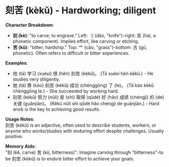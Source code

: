 # **刻苦 (kèkǔ) - Hardworking; diligent**

**Character Breakdown**:  
- **刻 (kè)**: "to carve; to engrave." Left: 刂 (dāo, "knife")-right: 亥 (hài, a phonetic component). Implies effort, like carving or etching.  
- **苦 (kǔ)**: "bitter; hardship." Top: 艹 (cǎo, "grass")-bottom: 古 (gǔ, phonetic). Often refers to difficult or bitter experiences.

**Examples**:  
- 他 (tā) 学习 (xuéxí) 很 (hěn) 刻苦 (kèkǔ)。 (Tā xuéxí hěn kèkǔ.) - He studies very diligently.  
- 她 (tā) 靠 (kào) 刻苦 (kèkǔ) 成功 (chénggōng) 了 (le)。 (Tā kào kèkǔ chénggōng le.) - She succeeded by working hard.  
- 刻苦 (kèkǔ) 努力 (nǔlì) 是 (shì) 取得 (qǔdé) 好 (hǎo) 成绩 (chéngjì) 的 (de) 关键 (guānjiàn)。 (Kèkǔ nǔlì shì qǔdé hǎo chéngjì de guānjiàn.) - Hard work is the key to achieving good results.

**Usage Notes**:  
刻苦 (kèkǔ) is an adjective, often used to describe students, workers, or anyone who works/studies with enduring effort despite challenges. Usually positive.

**Memory Aids**:  
"刻 (kè, carve) 苦 (kǔ, bitterness)": Imagine carving through "bitterness"-to be 刻苦 (kèkǔ) is to endure bitter effort to achieve your goals.